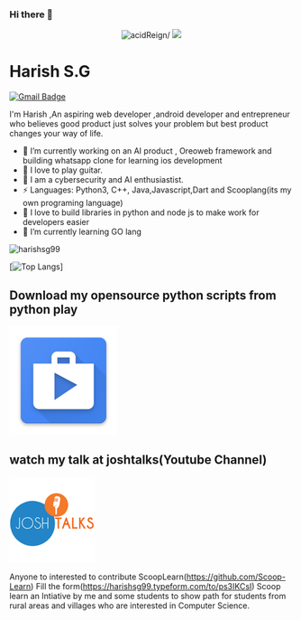 ### Hi there 👋
<p align="center">

</p>


<p align="center"> <img src=https://komarev.com/ghpvc/?username=harishsg99 alt=acidReign/> 
<img src="https://raw.githubusercontent.com/iampavangandhi/iampavangandhi/master/gifs/Hi.gif" width="30px">
</p>

# Harish S.G
[![Gmail Badge](https://img.shields.io/badge/-harishsg99@gmail.com-c14438?style=flat-square&logo=Gmail&logoColor=white&link=mailto:harishsg99@gmail.com)](mailto:harishsg99@gmail.com)



I'm Harish ,An aspiring web developer ,android developer and  entrepreneur who believes good product just solves your problem but best product changes your way of life.

- 🔭 I’m currently working on an AI product , Oreoweb framework and building whatsapp clone for learning ios development
- 🌱 I  love to play guitar.
- 🌱 I am a cybersecurity and AI enthusiastist.
- ⚡ Languages: Python3, C++, Java,Javascript,Dart and Scooplang(its my own programing language)
- 🌱 I love to build libraries in python and node js to make work for developers easier
- 🔭 I’m currently learning GO lang 

<p align="left"><img src="https://github-readme-stats.vercel.app/api?username=harishsg99&show_icons=true" alt="harishsg99" /></p>

[![Top Langs](https://github-readme-stats.vercel.app/api/top-langs/?username=harishsg99&layout=compact)]


## Download my opensource python scripts from python play
[![Deploy](https://github.com/harishsg99/Scoop-Store/blob/master/192.png)](https://pythonplay.ml/)

## watch my talk at joshtalks(Youtube Channel)
[![Deploy](https://github.com/harishsg99/harishsg99/blob/master/download.png)](https://www.youtube.com/watch?v=bRKQG1rJ9WI&t=1s)

Anyone to interested to contribute ScoopLearn(https://github.com/Scoop-Learn) Fill the form(https://harishsg99.typeform.com/to/ps3IKCsI)
Scoop learn an Intiative by me and some students to show path for students from rural areas and villages who are interested in Computer Science.
